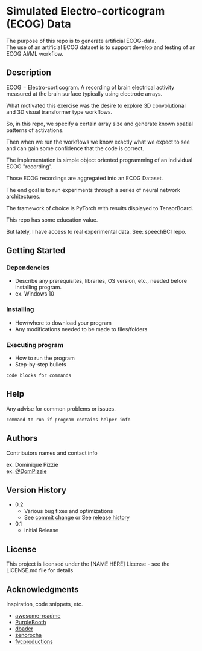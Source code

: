 # Simulated Electro-corticogram (ECOG) Data

The purpose of this repo is to generate artificial ECOG-data.  
The use of an artificial ECOG dataset is to support develop and testing of an ECOG AI/ML workflow.

## Description

ECOG = Electro-corticogram.  A recording of brain electrical activity measured at the brain surface typically using electrode arrays.

What motivated this exercise was the desire to explore 3D convolutional and 3D visual transformer type workflows.

So, in this repo, we specify a certain array size and generate known spatial patterns of activations.

Then when we run the workflows we know exactly what we expect to see and can gain some confidence that the code is correct.

The implementation is simple object oriented programming of an individual ECOG "recording".

Those ECOG recordings are aggregated into an ECOG Dataset.

The end goal is to run experiments through a series of neural network architectures.

The framework of choice is PyTorch with results displayed to TensorBoard.

This repo has some education value.

But lately, I have access to real experimental data. See: speechBCI repo.

## Getting Started

### Dependencies

* Describe any prerequisites, libraries, OS version, etc., needed before installing program.
* ex. Windows 10

### Installing

* How/where to download your program
* Any modifications needed to be made to files/folders

### Executing program

* How to run the program
* Step-by-step bullets
```
code blocks for commands
```

## Help

Any advise for common problems or issues.
```
command to run if program contains helper info
```

## Authors

Contributors names and contact info

ex. Dominique Pizzie  
ex. [@DomPizzie](https://twitter.com/dompizzie)

## Version History

* 0.2
    * Various bug fixes and optimizations
    * See [commit change]() or See [release history]()
* 0.1
    * Initial Release

## License

This project is licensed under the [NAME HERE] License - see the LICENSE.md file for details

## Acknowledgments

Inspiration, code snippets, etc.
* [awesome-readme](https://github.com/matiassingers/awesome-readme)
* [PurpleBooth](https://gist.github.com/PurpleBooth/109311bb0361f32d87a2)
* [dbader](https://github.com/dbader/readme-template)
* [zenorocha](https://gist.github.com/zenorocha/4526327)
* [fvcproductions](https://gist.github.com/fvcproductions/1bfc2d4aecb01a834b46)
